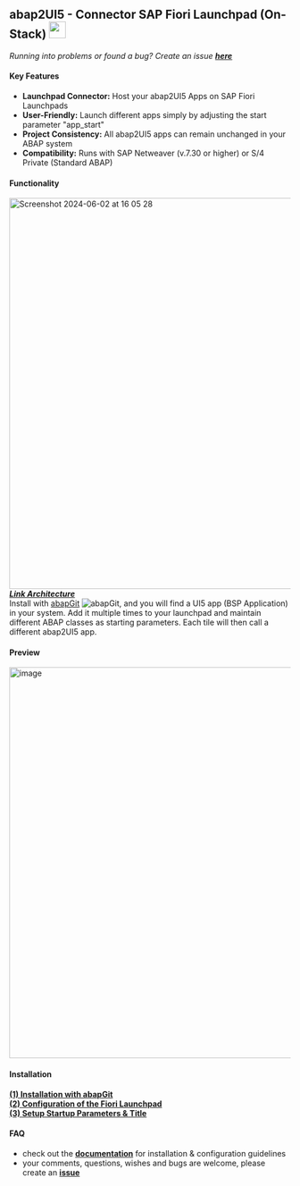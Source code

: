 ## abap2UI5 - Connector SAP Fiori Launchpad (On-Stack) <img src="https://github.com/abap2UI5/abap2UI5/assets/102328295/52ac0bb6-a219-4e9d-9e4f-62698dab3063" width="30">

_Running into problems or found a bug? Create an issue [**here**](https://github.com/abap2UI5/abap2UI5/issues)_

#### Key Features
* **Launchpad Connector:** Host your abap2UI5 Apps on SAP Fiori Launchpads
* **User-Friendly:** Launch different apps simply by adjusting the start parameter "app_start"
* **Project Consistency:** All abap2UI5 apps can remain unchanged in your ABAP system
* **Compatibility:** Runs with SAP Netweaver (v.7.30 or higher) or S/4 Private (Standard ABAP)
  
#### Functionality

<img width="700" alt="Screenshot 2024-06-02 at 16 05 28" src="https://github.com/abap2UI5/abap2UI5-connector_sap_fiori_launchpad/assets/102328295/7a66b131-0516-473d-a4ad-9468bdc5fdfb"><br>
___[Link Architecture](https://excalidraw.com/#json=n4Y2VdcMD32F0LvuJWs4-,NREoe051wicmP4XJfOSv5Q)___<br>
Install with [abapGit](https://abapgit.org) ![abapGit](https://docs.abapgit.org/img/favicon.png), and you will find a UI5 app (BSP Application) in your system. Add it multiple times to your launchpad and maintain different ABAP classes as starting parameters. Each tile will then call a different abap2UI5 app.

#### Preview
<img width="700" alt="image" src="https://github.com/abap2UI5/ext-fiori_launchpad_on_premise/assets/102328295/17c375e8-10cd-471e-83f8-d62ed27224e3">

#### Installation
[**(1) Installation with abapGit**](https://github.com/abap2UI5/abap2UI5-documentation/blob/main/docs/ext-fiori_launchpad_integration/installation.md) <br>
[**(2) Configuration of the Fiori Launchpad**](https://github.com/abap2UI5/abap2UI5-documentation/blob/main/docs/ext-fiori_launchpad_integration/configuration.md) <br>
[**(3) Setup Startup Parameters & Title**](https://github.com/abap2UI5/abap2UI5-documentation/blob/main/docs/ext-fiori_launchpad_integration/startup_params.md) <br>

#### FAQ
* check out the [**documentation**](https://github.com/abap2UI5/abap2UI5-documentation) for installation & configuration guidelines
* your comments, questions, wishes and bugs are welcome, please create an [**issue**](https://github.com/abap2UI5/integration-fiori_launchpad_on_premise/issues)

